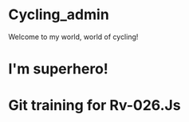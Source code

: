 # Cycling_admin

Welcome to my world, world of cycling!

# I'm superhero!

# Git training for Rv-026.Js
